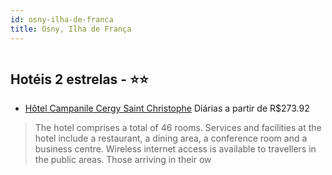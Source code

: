 ```yaml
---
id: osny-ilha-de-franca
title: Osny, Ilha de França
---
```


<center><img src="https://assets.cosmos-data.com/1/05021af93d3071d12efc2f555a4a0a12/249640.jpg" alt="" /></center>


## Hotéis 2 estrelas - ⭐️⭐️

-    [Hôtel Campanile Cergy Saint Christophe](https://www.hurb.com/hoteis/osny/hotel-campanile-cergy-saint-christophe-JNP-JP812938?cmp=18055) Diárias a partir de R$273.92
   > The hotel comprises a total of 46 rooms. Services and facilities at the hotel include a restaurant, a dining area, a conference room and a business centre. Wireless internet access is available to travellers in the public areas. Those arriving in their ow
